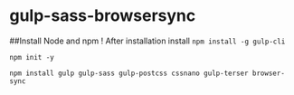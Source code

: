 # gulp-sass-browsersync

##Install Node and npm !
After installation install
`npm install -g gulp-cli`

`npm init -y`

`npm install gulp gulp-sass gulp-postcss cssnano gulp-terser browser-sync`
